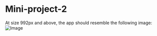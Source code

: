 # Mini-project-2

At size 992px and above, the app should resemble the following image:
![Image](<[Title](../../challenges/html-refactor/Assets/css/images)>)
